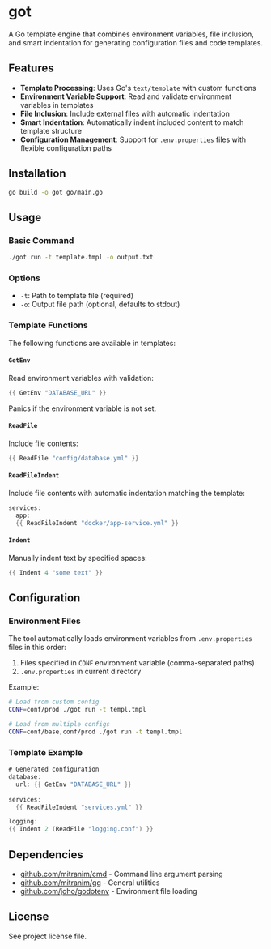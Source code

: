 # got

A Go template engine that combines environment variables, file inclusion, and smart indentation for generating configuration files and code templates.

## Features

- **Template Processing**: Uses Go's `text/template` with custom functions
- **Environment Variable Support**: Read and validate environment variables in templates
- **File Inclusion**: Include external files with automatic indentation
- **Smart Indentation**: Automatically indent included content to match template structure
- **Configuration Management**: Support for `.env.properties` files with flexible configuration paths

## Installation

```bash
go build -o got go/main.go
```

## Usage

### Basic Command

```bash
./got run -t template.tmpl -o output.txt
```

### Options

- `-t`: Path to template file (required)
- `-o`: Output file path (optional, defaults to stdout)

### Template Functions

The following functions are available in templates:

#### `GetEnv`
Read environment variables with validation:
```go
{{ GetEnv "DATABASE_URL" }}
```
Panics if the environment variable is not set.

#### `ReadFile`
Include file contents:
```go
{{ ReadFile "config/database.yml" }}
```

#### `ReadFileIndent`
Include file contents with automatic indentation matching the template:
```go
services:
  app:
  {{ ReadFileIndent "docker/app-service.yml" }}
```

#### `Indent`
Manually indent text by specified spaces:
```go
{{ Indent 4 "some text" }}
```

## Configuration

### Environment Files

The tool automatically loads environment variables from `.env.properties` files in this order:

1. Files specified in `CONF` environment variable (comma-separated paths)
2. `.env.properties` in current directory

Example:
```bash
# Load from custom config
CONF=conf/prod ./got run -t templ.tmpl

# Load from multiple configs
CONF=conf/base,conf/prod ./got run -t templ.tmpl
```

### Template Example

```go
# Generated configuration
database:
  url: {{ GetEnv "DATABASE_URL" }}
  
services:
  {{ ReadFileIndent "services.yml" }}

logging:
{{ Indent 2 (ReadFile "logging.conf") }}
```

## Dependencies

- [github.com/mitranim/cmd](https://github.com/mitranim/cmd) - Command line argument parsing
- [github.com/mitranim/gg](https://github.com/mitranim/gg) - General utilities
- [github.com/joho/godotenv](https://github.com/joho/godotenv) - Environment file loading

## License

See project license file.